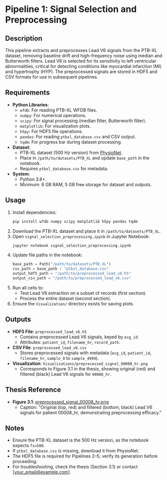 # Pipeline 1: Signal Selection and Preprocessing

## Description
This pipeline extracts and preprocesses Lead V6 signals from the PTB-XL dataset, removing baseline drift and high-frequency noise using median and Butterworth filters. Lead V6 is selected for its sensitivity to left ventricular abnormalities, critical for detecting conditions like myocardial infarction (MI) and hypertrophy (HYP). The preprocessed signals are stored in HDF5 and CSV formats for use in subsequent pipelines.

## Requirements
- **Python Libraries**:
  - `wfdb`: For reading PTB-XL WFDB files.
  - `numpy`: For numerical operations.
  - `scipy`: For signal processing (median filter, Butterworth filter).
  - `matplotlib`: For visualization plots.
  - `h5py`: For HDF5 file operations.
  - `pandas`: For reading `ptbxl_database.csv` and CSV output.
  - `tqdm`: For progress bar during dataset processing.
- **Dataset**:
  - PTB-XL dataset (500 Hz version) from [PhysioNet](https://physionet.org/content/ptb-xl/1.0.3/).
  - Place in `/path/to/datasets/PTB_XL` and update `base_path` in the notebook.
  - Requires `ptbxl_database.csv` for metadata.
- **System**:
  - Python 3.8+.
  - Minimum: 8 GB RAM, 5 GB free storage for dataset and outputs.

## Usage
1. Install dependencies:
   ```bash
   pip install wfdb numpy scipy matplotlib h5py pandas tqdm
   ```
2. Download the PTB-XL dataset and place it in `/path/to/datasets/PTB_XL`.
3. Open `signal_selection_preprocessing.ipynb` in Jupyter Notebook:
   ```bash
   jupyter notebook signal_selection_preprocessing.ipynb
   ```
4. Update file paths in the notebook:
   ```python
   base_path = Path("/path/to/datasets/PTB_XL")
   csv_path = base_path / "ptbxl_database.csv"
   output_hdf5_path = "/path/to/preprocessed_lead_v6.h5"
   output_csv_path = "/path/to/preprocessed_lead_v6.csv"
   ```
5. Run all cells to:
   - Test Lead V6 extraction on a subset of records (first section).
   - Process the entire dataset (second section).
6. Ensure the `Visualization/` directory exists for saving plots.

## Outputs
- **HDF5 File**: `preprocessed_lead_v6.h5`
  - Contains preprocessed Lead V6 signals, keyed by `ecg_id`.
  - Attributes: `patient_id`, `filename_hr`, `record_path`.
- **CSV File**: `preprocessed_lead_v6.csv`
  - Stores preprocessed signals with metadata (`ecg_id`, `patient_id`, `filename_hr`, `sample_0` to `sample_4999`).
- **Visualization**: `Visualizations/preprocessed_signal_00008_hr.png`
  - Corresponds to Figure 3.1 in the thesis, showing original (red) and filtered (black) Lead V6 signals for `00008_hr`.

## Thesis Reference
- **Figure 3.1**: [preprocessed_signal_00008_hr.png](https://raw.githubusercontent.com/BalkrishnaMotanavar/Single-Lead-ECG-Classifier-PhaseFolding-LightGBM/main/Visualizations/00008_hr_lead_v6.png.png)
  - Caption: "Original (top, red) and filtered (bottom, black) Lead V6 signals for patient 00008_hr, demonstrating preprocessing efficacy."

## Notes
- Ensure the PTB-XL dataset is the 500 Hz version, as the notebook expects `fs=500`.
- If `ptbxl_database.csv` is missing, download it from PhysioNet.
- The HDF5 file is required for Pipelines 2–5; verify its generation before proceeding.
- For troubleshooting, check the thesis (Section 3.1) or contact [your_email@example.com].
